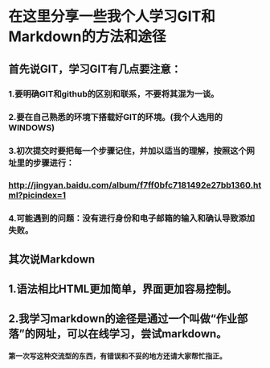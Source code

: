 # 在这里分享一些我个人学习GIT和Markdown的方法和途径
## 首先说GIT，学习GIT有几点要注意：
### 1.要明确GIT和github的区别和联系，不要将其混为一谈。
### 2.要在自己熟悉的环境下搭载好GIT的环境。(我个人选用的WINDOWS)
### 3.初次提交时要把每一个步骤记住，并加以适当的理解，按照这个网址里的步骤进行：
### http://jingyan.baidu.com/album/f7ff0bfc7181492e27bb1360.html?picindex=1
### 4.可能遇到的问题：没有进行身份和电子邮箱的输入和确认导致添加失败。
## 其次说Markdown
## 1.语法相比HTML更加简单，界面更加容易控制。
## 2.我学习markdown的途径是通过一个叫做“作业部落”的网址，可以在线学习，尝试markdown。
####  第一次写这种交流型的东西，有错误和不妥的地方还请大家帮忙指正。

